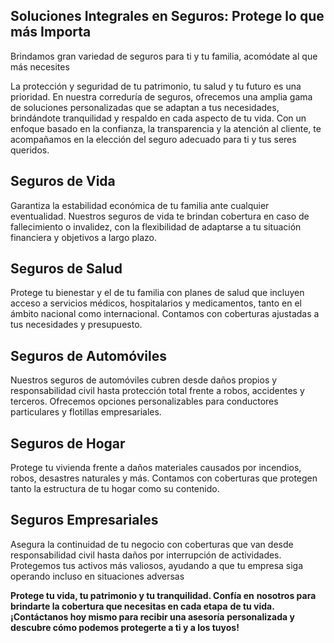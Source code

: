## **Soluciones Integrales en Seguros: Protege lo que más Importa**

Brindamos gran variedad de seguros para ti y tu familia, acomódate al que
más necesites

La protección y seguridad de tu patrimonio, tu salud y tu futuro es una prioridad. En nuestra correduría de seguros, 
ofrecemos una amplia gama de soluciones personalizadas que se adaptan a tus necesidades, brindándote tranquilidad y 
respaldo en cada aspecto de tu vida. Con un enfoque basado en la confianza, la transparencia y la atención al cliente,
te acompañamos en la elección del seguro adecuado para ti y tus seres queridos.

## **Seguros de Vida**

Garantiza la estabilidad económica de tu familia ante cualquier eventualidad. Nuestros seguros de vida te brindan 
cobertura en caso de fallecimiento o invalidez, con la flexibilidad de adaptarse a tu situación financiera y objetivos 
a largo plazo.

## **Seguros de Salud**
Protege tu bienestar y el de tu familia con planes de salud que incluyen acceso a servicios médicos, hospitalarios y medicamentos, tanto en el ámbito nacional como internacional. Contamos con coberturas ajustadas a tus necesidades y presupuesto.

## **Seguros de Automóviles**
Nuestros seguros de automóviles cubren desde daños propios y responsabilidad civil hasta protección total frente a robos, accidentes y terceros. Ofrecemos opciones personalizables para conductores particulares y flotillas empresariales.

## **Seguros de Hogar**
Protege tu vivienda frente a daños materiales causados por incendios, robos, desastres naturales y más. Contamos con coberturas que protegen tanto la estructura de tu hogar como su contenido.

## **Seguros Empresariales**
Asegura la continuidad de tu negocio con coberturas que van desde responsabilidad civil hasta daños por interrupción de actividades. Protegemos tus activos más valiosos, ayudando a que tu empresa siga operando incluso en situaciones adversas

**Protege tu vida, tu patrimonio y tu tranquilidad. Confía en** 
**nosotros para brindarte la cobertura que necesitas en cada etapa** 
**de tu vida. ¡Contáctanos hoy mismo para recibir una asesoría** 
**personalizada y descubre cómo podemos protegerte a ti y a los tuyos!**